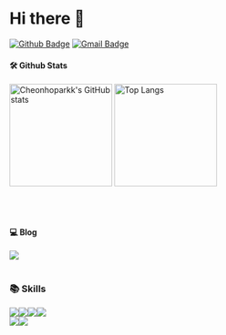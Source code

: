 # Hi there 👋

[![Github Badge](https://img.shields.io/badge/-Cheonhoparkk-grey?style=flat&logo=github&logoColor=white&link=https://github.com/Cheonhoparkk/)](https://www.github.com/Cheonhoparkk/) 
[![Gmail Badge](https://img.shields.io/badge/-a20489506@gmail.com-c14438?style=flat&logo=Gmail&logoColor=white&link=mailto:a20489506@gmail.com)](mailto:a20489506@gmail.com) 


#### 🛠️ Github Stats
<p>
  <img height="180em" src="https://github-readme-stats.vercel.app/api?username=Cheonhoparkk&show_icons=true&theme=radical" alt="Cheonhoparkk's GitHub stats">
  <img height="180em" src="https://github-readme-stats.vercel.app/api/top-langs/?username=Cheonhoparkk&layout=compact&theme=radical" alt="Top Langs">
</p>

<br>
<br>

#### 💻 Blog
<a href="https://chpark610.tistory.com/" target="_blank">
    <img src="https://img.shields.io/badge/TISTORY-EE4E4E?style=for-the-badge&logo=tistory&logoColor=white"/>
</a>

<br>
<br>

### 📚 Skills
<div style="display: flex;">
  <a>
    <img src="https://img.shields.io/badge/java-%23ED8B00.svg?style=for-the-badge&logo=openjdk&logoColor=white"/>
  </a>

  <a>
    <img src="https://img.shields.io/badge/spring-%236DB33F.svg?style=for-the-badge&logo=spring&logoColor=white"/>
  </a>

  <a>
    <img src="https://img.shields.io/badge/spring boot-%236DB33F.svg?style=for-the-badge&logo=spring boot&logoColor=white"/>
  </a>

  <a>
    <img src="https://img.shields.io/badge/spring security-%236DB33F.svg?style=for-the-badge&logo=spring security&logoColor=white"/>
  </a>
</div>

<div style="display: flex;">
  <a>
    <img src="https://img.shields.io/badge/html5-#E34F26.svg?style=for-the-badge&logo=html5&logoColor=#E34F26"/>
  </a>

  <a>
    <img src="https://img.shields.io/badge/javascript-#E34F26.svg?style=for-the-badge&logo=javascript&logoColor=#F7DF1E"/>
  </a>
</div>
